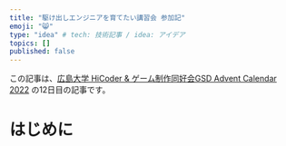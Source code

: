 ```yaml
---
title: "駆け出しエンジニアを育てたい講習会 参加記"
emoji: "😸"
type: "idea" # tech: 技術記事 / idea: アイデア
topics: []
published: false
---
```


この記事は、[広島大学 HiCoder & ゲーム制作同好会GSD Advent Calendar 2022](https://adventar.org/calendars/7845) の12日目の記事です。


# はじめに